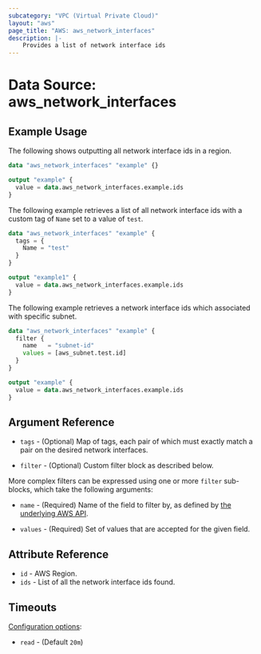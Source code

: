```yaml
---
subcategory: "VPC (Virtual Private Cloud)"
layout: "aws"
page_title: "AWS: aws_network_interfaces"
description: |-
    Provides a list of network interface ids
---
```


# Data Source: aws_network_interfaces

## Example Usage

The following shows outputting all network interface ids in a region.

```terraform
data "aws_network_interfaces" "example" {}

output "example" {
  value = data.aws_network_interfaces.example.ids
}
```

The following example retrieves a list of all network interface ids with a custom tag of `Name` set to a value of `test`.

```terraform
data "aws_network_interfaces" "example" {
  tags = {
    Name = "test"
  }
}

output "example1" {
  value = data.aws_network_interfaces.example.ids
}
```

The following example retrieves a network interface ids which associated
with specific subnet.

```terraform
data "aws_network_interfaces" "example" {
  filter {
    name   = "subnet-id"
    values = [aws_subnet.test.id]
  }
}

output "example" {
  value = data.aws_network_interfaces.example.ids
}
```

## Argument Reference

* `tags` - (Optional) Map of tags, each pair of which must exactly match
  a pair on the desired network interfaces.

* `filter` - (Optional) Custom filter block as described below.

More complex filters can be expressed using one or more `filter` sub-blocks,
which take the following arguments:

* `name` - (Required) Name of the field to filter by, as defined by
  [the underlying AWS API](https://docs.aws.amazon.com/AWSEC2/latest/APIReference/API_DescribeNetworkInterfaces.html).

* `values` - (Required) Set of values that are accepted for the given field.

## Attribute Reference

* `id` - AWS Region.
* `ids` - List of all the network interface ids found.

## Timeouts

[Configuration options](https://developer.hashicorp.com/terraform/language/resources/syntax#operation-timeouts):

- `read` - (Default `20m`)
